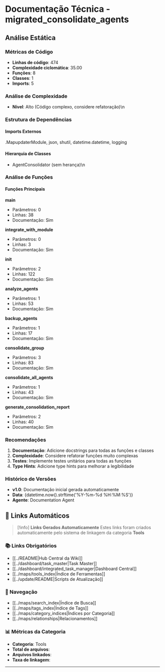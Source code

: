 # Documentação Técnica - migrated_consolidate_agents

## Análise Estática

### Métricas de Código
- **Linhas de código**: 474
- **Complexidade ciclomática**: 35.00
- **Funções**: 8
- **Classes**: 1
- **Imports**: 5

### Análise de Complexidade
- **Nível**: Alto (Código complexo, considere refatoração)\n
### Estrutura de Dependências

#### Imports Externos
.MapupdaterModule, json, shutil, datetime.datetime, logging

#### Hierarquia de Classes
- AgentConsolidator (sem herança)\n
### Análise de Funções

#### Funções Principais
**main**
- Parâmetros: 0
- Linhas: 38
- Documentação: Sim

**integrate_with_module**
- Parâmetros: 0
- Linhas: 3
- Documentação: Sim

**__init__**
- Parâmetros: 2
- Linhas: 122
- Documentação: Sim

**analyze_agents**
- Parâmetros: 1
- Linhas: 53
- Documentação: Sim

**backup_agents**
- Parâmetros: 1
- Linhas: 17
- Documentação: Sim

**consolidate_group**
- Parâmetros: 3
- Linhas: 83
- Documentação: Sim

**consolidate_all_agents**
- Parâmetros: 1
- Linhas: 43
- Documentação: Sim

**generate_consolidation_report**
- Parâmetros: 2
- Linhas: 40
- Documentação: Sim

### Recomendações

1. **Documentação**: Adicione docstrings para todas as funções e classes
2. **Complexidade**: Considere refatorar funções muito complexas
3. **Testes**: Implemente testes unitários para todas as funções
4. **Type Hints**: Adicione type hints para melhorar a legibilidade

### Histórico de Versões

- **v1.0**: Documentação inicial gerada automaticamente
- **Data**: {datetime.now().strftime('%Y-%m-%d %H:%M:%S')}
- **Agente**: Documentation Agent


## 🔗 **Links Automáticos**

> [!info] **Links Gerados Automaticamente**
> Estes links foram criados automaticamente pelo sistema de linkagem da categoria **Tools**

### **📚 Links Obrigatórios**
- [[../README|Hub Central da Wiki]]
- [[../dashboard/task_master|Task Master]]
- [[../dashboard/integrated_task_manager|Dashboard Central]]
- [[../maps/tools_index|Índice de Ferramentas]]
- [[../update/README|Scripts de Atualização]]

### **🧭 Navegação**
- [[../maps/search_index|Índice de Busca]]
- [[../maps/tags_index|Índice de Tags]]
- [[../maps/category_indices|Índices por Categoria]]
- [[../maps/relationships|Relacionamentos]]

### **📊 Métricas da Categoria**
- **Categoria**: Tools
- **Total de arquivos**: <!-- Contador automático -->
- **Arquivos linkados**: <!-- Contador automático -->
- **Taxa de linkagem**: <!-- Percentual automático -->

---

